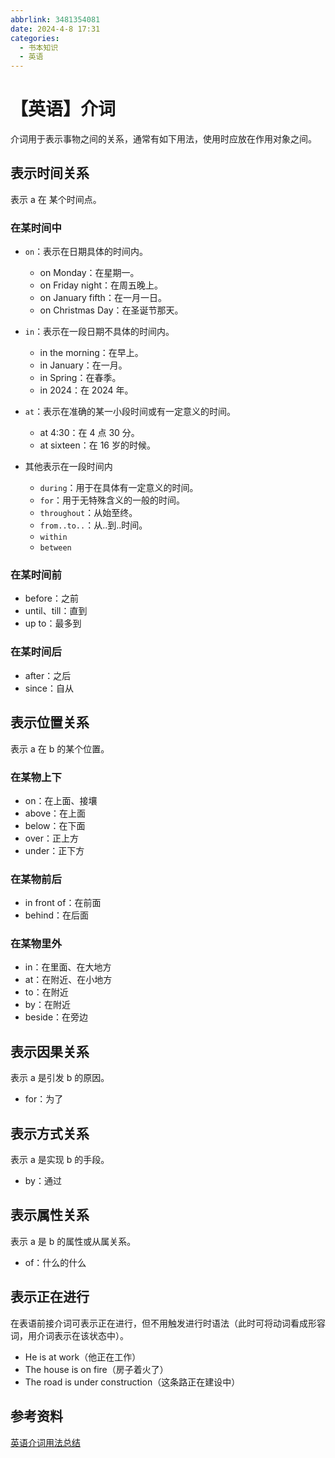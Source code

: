 ```yaml
---
abbrlink: 3481354081
date: 2024-4-8 17:31
categories:
  - 书本知识
  - 英语
---
```


# 【英语】介词

介词用于表示事物之间的关系，通常有如下用法，使用时应放在作用对象之间。

## 表示时间关系

表示 a 在 某个时间点。

### 在某时间中

- `on`：表示在日期具体的时间内。

  - on Monday：在星期一。
  - on Friday night：在周五晚上。
  - on January fifth：在一月一日。
  - on Christmas Day：在圣诞节那天。

- `in`：表示在一段日期不具体的时间内。

  - in the morning：在早上。
  - in January：在一月。
  - in Spring：在春季。
  - in 2024：在 2024 年。

- `at`：表示在准确的某一小段时间或有一定意义的时间。

  - at 4:30：在 4 点 30 分。
  - at sixteen：在 16 岁的时候。

- 其他表示在一段时间内
  - `during`：用于在具体有一定意义的时间。
  - `for`：用于无特殊含义的一般的时间。
  - `throughout`：从始至终。
  - `from..to..`：从..到..时间。
  - `within`
  - `between`

### 在某时间前

- before：之前
- until、till：直到
- up to：最多到

### 在某时间后

- after：之后
- since：自从

## 表示位置关系

表示 a 在 b 的某个位置。

### 在某物上下

- on：在上面、接壤
- above：在上面
- below：在下面
- over：正上方
- under：正下方

### 在某物前后

- in front of：在前面
- behind：在后面

### 在某物里外

- in：在里面、在大地方
- at：在附近、在小地方
- to：在附近
- by：在附近
- beside：在旁边

## 表示因果关系

表示 a 是引发 b 的原因。

- for：为了

## 表示方式关系

表示 a 是实现 b 的手段。

- by：通过

## 表示属性关系

表示 a 是 b 的属性或从属关系。

- of：什么的什么

## 表示正在进行

在表语前接介词可表示正在进行，但不用触发进行时语法（此时可将动词看成形容词，用介词表示在该状态中）。

- He is at work（他正在工作）
- The house is on fire（房子着火了）
- The road is under construction（这条路正在建设中）

## 参考资料

[英语介词用法总结](https://zhuanlan.zhihu.com/p/74325865)
